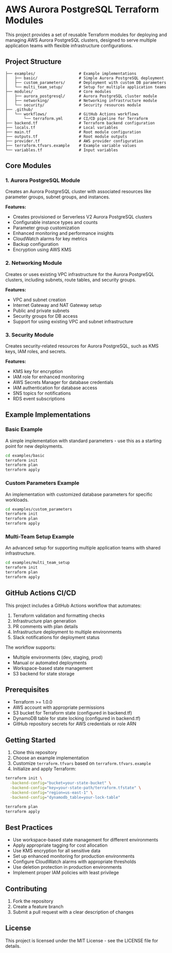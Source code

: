 # AWS Aurora PostgreSQL Terraform Modules

This project provides a set of reusable Terraform modules for deploying and managing AWS Aurora PostgreSQL clusters, designed to serve multiple application teams with flexible infrastructure configurations.

## Project Structure

```
├── examples/                   # Example implementations
│   ├── basic/                  # Simple Aurora PostgreSQL deployment
│   ├── custom_parameters/      # Deployment with custom DB parameters
│   └── multi_team_setup/       # Setup for multiple application teams
├── modules/                    # Core modules
│   ├── aurora_postgresql/      # Aurora PostgreSQL cluster module
│   ├── networking/             # Networking infrastructure module
│   └── security/               # Security resources module
├── .github/
│   └── workflows/              # GitHub Actions workflows
│       └── terraform.yml       # CI/CD pipeline for Terraform
├── backend.tf                  # Terraform backend configuration
├── locals.tf                   # Local variables
├── main.tf                     # Root module configuration
├── outputs.tf                  # Root module outputs
├── provider.tf                 # AWS provider configuration
├── terraform.tfvars.example    # Example variable values
└── variables.tf                # Input variables
```

## Core Modules

### 1. Aurora PostgreSQL Module

Creates an Aurora PostgreSQL cluster with associated resources like parameter groups, subnet groups, and instances.

**Features:**
- Creates provisioned or Serverless V2 Aurora PostgreSQL clusters
- Configurable instance types and counts
- Parameter group customization
- Enhanced monitoring and performance insights
- CloudWatch alarms for key metrics
- Backup configuration
- Encryption using AWS KMS

### 2. Networking Module

Creates or uses existing VPC infrastructure for the Aurora PostgreSQL clusters, including subnets, route tables, and security groups.

**Features:**
- VPC and subnet creation
- Internet Gateway and NAT Gateway setup
- Public and private subnets
- Security groups for DB access
- Support for using existing VPC and subnet infrastructure

### 3. Security Module

Creates security-related resources for Aurora PostgreSQL, such as KMS keys, IAM roles, and secrets.

**Features:**
- KMS key for encryption
- IAM role for enhanced monitoring
- AWS Secrets Manager for database credentials
- IAM authentication for database access
- SNS topics for notifications
- RDS event subscriptions

## Example Implementations

### Basic Example

A simple implementation with standard parameters - use this as a starting point for new deployments.

```bash
cd examples/basic
terraform init
terraform plan
terraform apply
```

### Custom Parameters Example

An implementation with customized database parameters for specific workloads.

```bash
cd examples/custom_parameters
terraform init
terraform plan
terraform apply
```

### Multi-Team Setup Example

An advanced setup for supporting multiple application teams with shared infrastructure.

```bash
cd examples/multi_team_setup
terraform init
terraform plan
terraform apply
```

## GitHub Actions CI/CD

This project includes a GitHub Actions workflow that automates:

1. Terraform validation and formatting checks
2. Infrastructure plan generation
3. PR comments with plan details
4. Infrastructure deployment to multiple environments
5. Slack notifications for deployment status

The workflow supports:
- Multiple environments (dev, staging, prod)
- Manual or automated deployments
- Workspace-based state management
- S3 backend for state storage

## Prerequisites

- Terraform >= 1.0.0
- AWS account with appropriate permissions
- S3 bucket for Terraform state (configured in backend.tf)
- DynamoDB table for state locking (configured in backend.tf)
- GitHub repository secrets for AWS credentials or role ARN

## Getting Started

1. Clone this repository
2. Choose an example implementation 
3. Customize `terraform.tfvars` based on `terraform.tfvars.example`
4. Initialize and apply Terraform:

```bash
terraform init \
  -backend-config="bucket=your-state-bucket" \
  -backend-config="key=your-state-path/terraform.tfstate" \
  -backend-config="region=us-east-1" \
  -backend-config="dynamodb_table=your-lock-table"

terraform plan
terraform apply
```

## Best Practices

- Use workspace-based state management for different environments
- Apply appropriate tagging for cost allocation
- Use KMS encryption for all sensitive data
- Set up enhanced monitoring for production environments
- Configure CloudWatch alarms with appropriate thresholds
- Use deletion protection in production environments
- Implement proper IAM policies with least privilege

## Contributing

1. Fork the repository
2. Create a feature branch
3. Submit a pull request with a clear description of changes

## License

This project is licensed under the MIT License - see the LICENSE file for details.